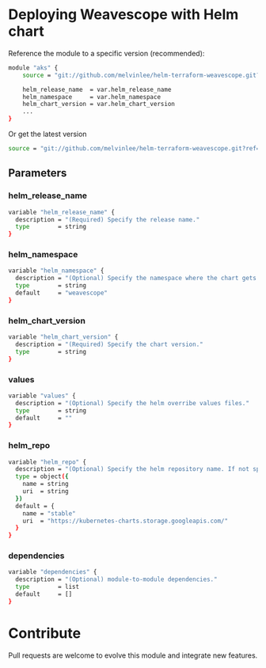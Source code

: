 # Deploying Weavescope with Helm chart

Reference the module to a specific version (recommended):

```sh
module "aks" {
    source = "git://github.com/melvinlee/helm-terraform-weavescope.git?ref=v0.1"

    helm_release_name  = var.helm_release_name
    helm_namespace     = var.helm_namespace
    helm_chart_version = var.helm_chart_version
    ...
}
```

Or get the latest version

```sh
source = "git://github.com/melvinlee/helm-terraform-weavescope.git?ref=latest"
```

## Parameters

### helm_release_name

```sh
variable "helm_release_name" {
  description = "(Required) Specify the release name."
  type        = string
}
```

### helm_namespace

```sh
variable "helm_namespace" {
  description = "(Optional) Specify the namespace where the chart gets deployed. Defaults to weavescope."
  type        = string
  default     = "weavescope"
}
```

### helm_chart_version

```sh
variable "helm_chart_version" {
  description = "(Required) Specify the chart version."
  type        = string
}
```

### values

```sh
variable "values" {
  description = "(Optional) Specify the helm overribe values files."
  type        = string
  default     = ""
}
```

### helm_repo

```sh
variable "helm_repo" {
  description = "(Optional) Specify the helm repository name. If not specifed, default to stable repository."
  type = object({
    name = string
    uri  = string
  })
  default = {
    name = "stable"
    uri  = "https://kubernetes-charts.storage.googleapis.com/"
  }
}
```

### dependencies

```sh
variable "dependencies" {
  description = "(Optional) module-to-module dependencies."
  type        = list
  default     = []
}
```

# Contribute

Pull requests are welcome to evolve this module and integrate new features.
